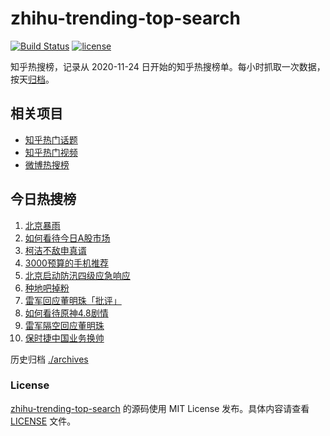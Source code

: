 # zhihu-trending-top-search

[![Build Status](https://github.com/justjavac/zhihu-trending-top-search/workflows/ci/badge.svg?branch=main)](https://github.com/justjavac/zhihu-trending-top-search/actions)
[![license](https://img.shields.io/github/license/justjavac/zhihu-trending-top-search)](https://github.com/justjavac/zhihu-trending-top-search/blob/main/LICENSE)

知乎热搜榜，记录从 2020-11-24 日开始的知乎热搜榜单。每小时抓取一次数据，按天[归档](./archives)。

## 相关项目

- [知乎热门话题](https://github.com/justjavac/zhihu-trending-hot-questions)
- [知乎热门视频](https://github.com/justjavac/zhihu-trending-hot-video)
- [微博热搜榜](https://github.com/justjavac/weibo-trending-hot-search)

## 今日热搜榜

<!-- BEGIN -->
<!-- 最后更新时间 Fri Jul 26 2024 11:13:22 GMT+0800 (China Standard Time) -->

1. [北京暴雨](https://www.zhihu.com/search?q=%E5%8C%97%E4%BA%AC%E6%9A%B4%E9%9B%A8)
1. [如何看待今日A股市场](https://www.zhihu.com/search?q=%E5%A6%82%E4%BD%95%E7%9C%8B%E5%BE%85%E4%BB%8A%E6%97%A5A%E8%82%A1%E5%B8%82%E5%9C%BA)
1. [柯洁不敌申真谞](https://www.zhihu.com/search?q=%E6%9F%AF%E6%B4%81%E4%B8%8D%E6%95%8C%E7%94%B3%E7%9C%9F%E8%B0%9E)
1. [3000预算的手机推荐](https://www.zhihu.com/search?q=3000%E9%A2%84%E7%AE%97%E7%9A%84%E6%89%8B%E6%9C%BA%E6%8E%A8%E8%8D%90)
1. [北京启动防汛四级应急响应](https://www.zhihu.com/search?q=%E5%8C%97%E4%BA%AC%E5%90%AF%E5%8A%A8%E9%98%B2%E6%B1%9B%E5%9B%9B%E7%BA%A7%E5%BA%94%E6%80%A5%E5%93%8D%E5%BA%94)
1. [种地吧掉粉](https://www.zhihu.com/search?q=%E7%A7%8D%E5%9C%B0%E5%90%A7%E6%8E%89%E7%B2%89)
1. [雷军回应董明珠「批评」](https://www.zhihu.com/search?q=%E9%9B%B7%E5%86%9B%E5%9B%9E%E5%BA%94%E8%91%A3%E6%98%8E%E7%8F%A0%E3%80%8C%E6%89%B9%E8%AF%84%E3%80%8D)
1. [如何看待原神4.8剧情](https://www.zhihu.com/search?q=%E5%A6%82%E4%BD%95%E7%9C%8B%E5%BE%85%E5%8E%9F%E7%A5%9E4.8%E5%89%A7%E6%83%85)
1. [雷军隔空回应董明珠](https://www.zhihu.com/search?q=%E9%9B%B7%E5%86%9B%E9%9A%94%E7%A9%BA%E5%9B%9E%E5%BA%94%E8%91%A3%E6%98%8E%E7%8F%A0)
1. [保时捷中国业务换帅](https://www.zhihu.com/search?q=%E4%BF%9D%E6%97%B6%E6%8D%B7%E4%B8%AD%E5%9B%BD%E4%B8%9A%E5%8A%A1%E6%8D%A2%E5%B8%85)

<!-- END -->

历史归档 [./archives](./archives)

### License

[zhihu-trending-top-search](https://github.com/justjavac/zhihu-trending-top-search) 的源码使用 MIT License
发布。具体内容请查看 [LICENSE](./LICENSE) 文件。
